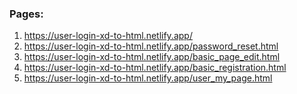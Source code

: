 <h3>
    Pages:
</h3>

<ol>
    <li>
        <a href="https://user-login-xd-to-html.netlify.app/">https://user-login-xd-to-html.netlify.app/</a>
    </li>
    <li>
        <a href="https://user-login-xd-to-html.netlify.app/password_reset.html">https://user-login-xd-to-html.netlify.app/password_reset.html</a>
    </li>
    <li>
        <a href="https://user-login-xd-to-html.netlify.app/basic_page_edit.html">https://user-login-xd-to-html.netlify.app/basic_page_edit.html</a>
    </li>
    <li>
        <a href="https://user-login-xd-to-html.netlify.app/basic_registration.html">https://user-login-xd-to-html.netlify.app/basic_registration.html</a>
    </li>
    <li>
        <a href="https://user-login-xd-to-html.netlify.app/user_my_page.html">https://user-login-xd-to-html.netlify.app/user_my_page.html</a>
    </li>

   
</ol>